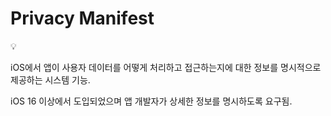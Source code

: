 # Privacy Manifest

<aside>
💡

iOS에서 앱이 사용자 데이터를 어떻게 처리하고 접근하는지에 대한 정보를 명시적으로 제공하는 시스템 기능.

iOS 16 이상에서 도입되었으며 앱 개발자가 상세한 정보를 명시하도록 요구됨.

</aside>